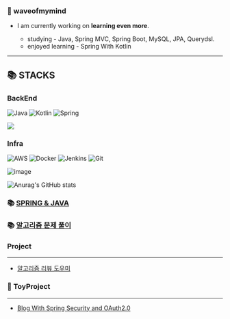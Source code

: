 ### 🌊 waveofmymind
> 

- I am currently working on **learning even more**.

  - studying - Java, Spring MVC, Spring Boot, MySQL, JPA, Querydsl.
  - enjoyed learning - Spring With Kotlin
---

📚 STACKS
---
### BackEnd

![Java](https://img.shields.io/badge/Java-007396?style=flat-square&logo=java&logoColor=white)
![Kotlin](https://img.shields.io/badge/Kotlin-007396?style=flat-square&logo=java&logoColor=white)
![Spring](https://img.shields.io/badge/Spring-6DB33F?style=flat-square&logo=spring&logoColor=white)

<img src="https://img.shields.io/badge/mysql-4479A1?style=flat-square&logo=mysql&logoColor=white"> 

### Infra

![AWS](https://img.shields.io/badge/AWS-%23FF9900.svg?style=flat-square&logo=amazon-aws&logoColor=white)
![Docker](https://img.shields.io/badge/Docker-2496ED?style=flat-square&logo=docker&logoColor=white)
![Jenkins](https://img.shields.io/badge/Jenkins-%232C5263.svg?style=flat-square&logo=jenkins&logoColor=white)
![Git](https://img.shields.io/badge/Git-F05032.svg?&style=flat-square&logo=Git&logoColor=white)

![image](https://user-images.githubusercontent.com/93868431/220957905-45fa28de-de2a-42f0-ba11-248c62f32c7e.png)



![Anurag's GitHub stats](https://github-readme-stats.vercel.app/api?username=waveofmymind&show_icons=true&theme=dark)

### 📚 [SPRING & JAVA](https://github.com/waveofmymind/study.git)

### 📚 [알고리즘 문제 풀이](https://github.com/waveofmymind/pythonic)

### Project
---
- [알고리즘 리뷰 도우미](https://github.com/waveofmymind/myarh)

### 📝 ToyProject
---
- [Blog With Spring Security and OAuth2.0](https://github.com/waveofmymind/blog)
